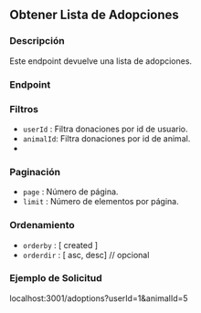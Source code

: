 ## Obtener Lista de Adopciones

### Descripción

Este endpoint devuelve una lista de adopciones.

### Endpoint

### Filtros

-   `userId` : Filtra donaciones por id de usuario.
-   `animalId`: Filtra donaciones por id de animal.
-

### Paginación

-   `page` : Número de página.
-   `limit` : Número de elementos por página.

### Ordenamiento

-   `orderby` : [ created ]
-   `orderdir` : [ asc, desc] // opcional

### Ejemplo de Solicitud

localhost:3001/adoptions?userId=1&animalId=5

